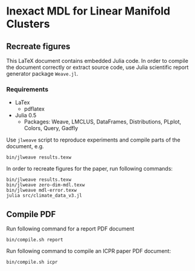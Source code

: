 # Inexact MDL for Linear Manifold Clusters


## Recreate figures

This LaTeX document contains embedded Julia code. In order to compile
the document correctly or extract source code, use Julia scientific report
generator package ``Weave.jl``.

### Requirements
- LaTex
  - pdflatex
- Julia 0.5
  - Packages: Weave, LMCLUS, DataFrames, Distributions, PLplot, Colors, Query, Gadfly

Use `jlweave` script to reproduce experiments and compile parts of the document, e.g.

	bin/jlweave results.texw

In order to recreate figures for the paper, run following commands:

    bin/jlweave results.texw
    bin/jlweave zero-dim-mdl.texw
    bin/jlweave mdl-error.texw
    julia src/climate_data_v3.jl


## Compile PDF

Run following command for a report PDF document

    bin/compile.sh report

Run following command to compile an ICPR paper PDF document:

    bin/compile.sh icpr

